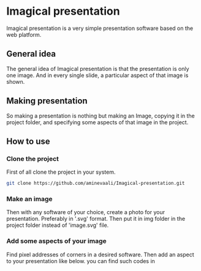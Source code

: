 # Imagical presentation

Imagical presentation is a very simple presentation software based on the web platform.

## General idea
The general idea of Imagical presentation is that the presentation is only one image. And in every single slide, a particular aspect of that image is shown.

## Making presentation
So making a presentation is nothing but making an Image, copying it in the project folder, and specifying some aspects of that image in the project.

## How to use

### Clone the project
First of all clone the project in your system.
```bash
git clone https://github.com/aminevaali/Imagical-presentation.git
```

### Make an image
Then with any software of your choice, create a photo for your presentation. Preferably in '.svg' format. Then put it in img folder in the project folder instead of 'image.svg' file.

### Add some aspects of your image
Find pixel addresses of corners in a desired software. Then add an aspect to your presentation like below. you can find such codes in <script> tag in index.html file.
`
aspects.push(new Aspect(0, 813, 0, 1343))
`
The first parameter is left side of the aspect, second one for right side, third one for top side and fourth one for bottom side.

## Do your best!
Now after saving the changes in index.html just open it using a web browser and do your best.
You can go to next or previous slides using arrow right and arrow left keys on your keyboard.

happy presentation:)
